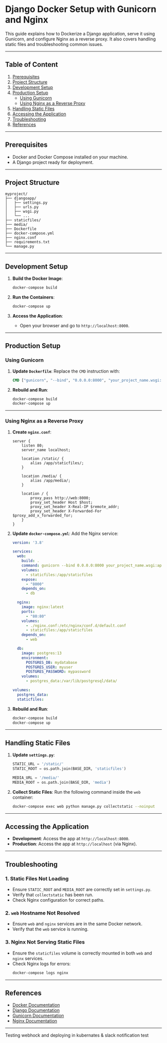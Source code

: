 
# Django Docker Setup with Gunicorn and Nginx

This guide explains how to Dockerize a Django application, serve it using Gunicorn, and configure Nginx as a reverse proxy. It also covers handling static files and troubleshooting common issues.

---

## Table of Content

1. [Prerequisites](#prerequisites)
2. [Project Structure](#project-structure)
3. [Development Setup](#development-setup)
4. [Production Setup](#production-setup)
   - [Using Gunicorn](#using-gunicorn)
   - [Using Nginx as a Reverse Proxy](#using-nginx-as-a-reverse-proxy)
5. [Handling Static Files](#handling-static-files)
6. [Accessing the Application](#accessing-the-application)
7. [Troubleshooting](#troubleshooting)
8. [References](#references)

---

## Prerequisites

- Docker and Docker Compose installed on your machine.
- A Django project ready for deployment.

---

## Project Structure

```
myproject/
├── djangoapp/
│   ├── settings.py
│   ├── urls.py
│   ├── wsgi.py
│   └── ...
├── staticfiles/
├── media/
├── Dockerfile
├── docker-compose.yml
├── nginx.conf
├── requirements.txt
└── manage.py
```

---

## Development Setup

1. **Build the Docker Image**:
   ```bash
   docker-compose build
   ```

2. **Run the Containers**:
   ```bash
   docker-compose up
   ```

3. **Access the Application**:
   - Open your browser and go to `http://localhost:8000`.

---

## Production Setup

### Using Gunicorn

1. **Update `Dockerfile`**:
   Replace the `CMD` instruction with:
   ```dockerfile
   CMD ["gunicorn", "--bind", "0.0.0.0:8000", "your_project_name.wsgi:application"]
   ```

2. **Rebuild and Run**:
   ```bash
   docker-compose build
   docker-compose up
   ```

---

### Using Nginx as a Reverse Proxy

1. **Create `nginx.conf`**:
   ```nginx
   server {
       listen 80;
       server_name localhost;

       location /static/ {
           alias /app/staticfiles/;
       }

       location /media/ {
           alias /app/media/;
       }

       location / {
           proxy_pass http://web:8000;
           proxy_set_header Host $host;
           proxy_set_header X-Real-IP $remote_addr;
           proxy_set_header X-Forwarded-For $proxy_add_x_forwarded_for;
       }
   }
   ```

2. **Update `docker-compose.yml`**:
   Add the Nginx service:
   ```yaml
   version: '3.8'

   services:
     web:
       build: .
       command: gunicorn --bind 0.0.0.0:8000 your_project_name.wsgi:application
       volumes:
         - staticfiles:/app/staticfiles
       expose:
         - "8000"
       depends_on:
         - db

     nginx:
       image: nginx:latest
       ports:
         - "80:80"
       volumes:
         - ./nginx.conf:/etc/nginx/conf.d/default.conf
         - staticfiles:/app/staticfiles
       depends_on:
         - web

     db:
       image: postgres:13
       environment:
         POSTGRES_DB: mydatabase
         POSTGRES_USER: myuser
         POSTGRES_PASSWORD: mypassword
       volumes:
         - postgres_data:/var/lib/postgresql/data/

   volumes:
     postgres_data:
     staticfiles:
   ```

3. **Rebuild and Run**:
   ```bash
   docker-compose build
   docker-compose up
   ```

---

## Handling Static Files

1. **Update `settings.py`**:
   ```python
   STATIC_URL = '/static/'
   STATIC_ROOT = os.path.join(BASE_DIR, 'staticfiles')

   MEDIA_URL = '/media/'
   MEDIA_ROOT = os.path.join(BASE_DIR, 'media')
   ```

2. **Collect Static Files**:
   Run the following command inside the `web` container:
   ```bash
   docker-compose exec web python manage.py collectstatic --noinput
   ```

---

## Accessing the Application

- **Development**: Access the app at `http://localhost:8000`.
- **Production**: Access the app at `http://localhost` (via Nginx).

---

## Troubleshooting

### 1. **Static Files Not Loading**
   - Ensure `STATIC_ROOT` and `MEDIA_ROOT` are correctly set in `settings.py`.
   - Verify that `collectstatic` has been run.
   - Check Nginx configuration for correct paths.

### 2. **`web` Hostname Not Resolved**
   - Ensure `web` and `nginx` services are in the same Docker network.
   - Verify that the `web` service is running.

### 3. **Nginx Not Serving Static Files**
   - Ensure the `staticfiles` volume is correctly mounted in both `web` and `nginx` services.
   - Check Nginx logs for errors:
     ```bash
     docker-compose logs nginx
     ```

---

## References

- [Docker Documentation](https://docs.docker.com/)
- [Django Documentation](https://docs.djangoproject.com/)
- [Gunicorn Documentation](https://gunicorn.org/)
- [Nginx Documentation](https://nginx.org/en/docs/)

---

Testing webhock and deploying in kubernates & slack notification
test